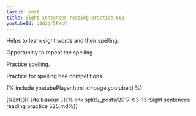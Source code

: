 ```yaml
---
layout: post
title: Sight sentences reading practice 660
youtubeId: g2dzjr5PYcY
---
```

 
 
Helps to learn sight words and their spelling.

Opportunitiy to repeat the spelling. 

Practice spelling. 
 
Practice for spelling bee competitions. 
 
{% include youtubePlayer.html id=page.youtubeId %}
 
 

[Next]({{ site.baseurl }}{% link  split1/_posts/2017-03-13-Sight sentences reading practice 525.md%})
 
